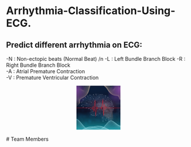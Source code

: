 # Arrhythmia-Classification-Using-ECG.
## Predict different arrhythmia on ECG:
-N : Non-ectopic beats (Normal Beat)
/n -L : Left Bundle Branch Block
-R : Right Bundle Branch Block  
-A : Atrial Premature Contraction  
-V : Premature Ventricular Contraction
<p align="center" width="100%">
<img src="./assets/Logo.png" width="120" height="120">
</p>
# Team Members
